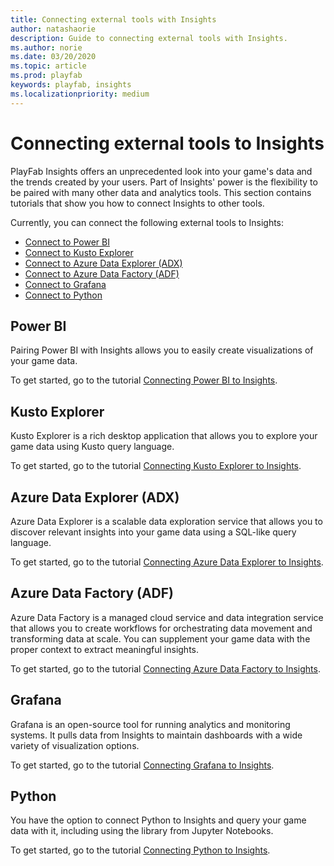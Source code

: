 ```yaml
---
title: Connecting external tools with Insights
author: natashaorie
description: Guide to connecting external tools with Insights. 
ms.author: norie
ms.date: 03/20/2020    
ms.topic: article
ms.prod: playfab
keywords: playfab, insights
ms.localizationpriority: medium
---
```


# Connecting external tools to Insights

PlayFab Insights offers an unprecedented look into your game's data and the trends created by your users. Part of Insights' power is the flexibility to be paired with many other data and analytics tools. This section contains tutorials that show you how to connect Insights to other tools.

Currently, you can connect the following external tools to Insights: 
  - [Connect to Power BI](#power-bi)
  - [Connect to Kusto Explorer](#kusto-explorer)
  - [Connect to Azure Data Explorer (ADX)](#azure-data-explorer-adx)
  - [Connect to Azure Data Factory (ADF)](#azure-data-factory-adf)
  - [Connect to Grafana](#grafana)
  - [Connect to Python](#python)
  
## Power BI
Pairing Power BI with Insights allows you to easily create visualizations of your game data. 

To get started, go to the tutorial [Connecting Power BI to Insights](connecting-power-bi-to-insights.md).

## Kusto Explorer

Kusto Explorer is a rich desktop application that allows you to explore your game data using Kusto query language.

To get started, go to the tutorial [Connecting Kusto Explorer to Insights](connecting-kusto-explorer-to-insights.md).

## Azure Data Explorer (ADX)

Azure Data Explorer is a scalable data exploration service that allows you to discover relevant insights into your game data using a SQL-like query language. 

To get started, go to the tutorial [Connecting Azure Data Explorer to Insights](connecting-azure-data-explorer-to-insights.md).

## Azure Data Factory (ADF)

Azure Data Factory is a managed cloud service and data integration service that allows you to create workflows for orchestrating data movement and transforming data at scale. You can supplement your game data with the proper context to extract meaningful insights. 

To get started, go to the tutorial [Connecting Azure Data Factory to Insights](connecting-azure-data-factory-to-insights.md).

## Grafana

Grafana is an open-source tool for running analytics and monitoring systems. It pulls data from Insights to maintain dashboards with a wide variety of visualization options.

To get started, go to the tutorial [Connecting Grafana to Insights](connecting-grafana-to-insights.md).

## Python

You have the option to connect Python to Insights and query your game data with it, including using the library from Jupyter Notebooks.

To get started, go to the tutorial [Connecting Python to Insights](connecting-python-to-insights.md).